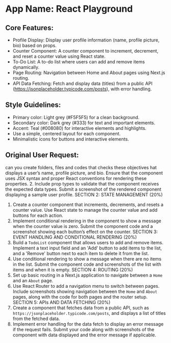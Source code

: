 # **App Name**: React Playground

## Core Features:

- Profile Display: Display user profile information (name, profile picture, bio) based on props.
- Counter Component: A counter component to increment, decrement, and reset a counter value using React state.
- To-Do List: A to-do list where users can add and remove items dynamically.
- Page Routing: Navigation between Home and About pages using Next.js routing.
- API Data Fetching: Fetch and display data (titles) from a public API (https://jsonplaceholder.typicode.com/posts), with error handling.

## Style Guidelines:

- Primary color: Light grey (#F5F5F5) for a clean background.
- Secondary color: Dark grey (#333) for text and important elements.
- Accent: Teal (#008080) for interactive elements and highlights.
- Use a simple, centered layout for each component.
- Minimalistic icons for buttons and interactive elements.

## Original User Request:
can you create folders, files and codes that checks these objectives hat displays a user’s name,
profile picture, and bio. Ensure that the component uses JSX syntax and proper React
conventions for rendering these properties.
2. Include prop types to validate that the component receives the expected data types.
Submit a screenshot of the rendered component displaying a sample user profile.
SECTION 2: STATE MANAGEMENT (20%)
1. Create a counter component that increments, decrements, and resets a counter value.
Use React state to manage the counter value and add buttons for each action.
2. Implement conditional rendering in the component to show a message when the
counter value is zero. Submit the component code and a screenshot showing each
button’s effect on the counter.
SECTION 3: EVENT HANDLING AND CONDITIONAL RENDERING (20%)
1. Build a `TodoList` component that allows users to add and remove items. Implement
a text input field and an 'Add' button to add items to the list, and a 'Remove' button
next to each item to delete it from the list.
2. Use conditional rendering to show a message when there are no items in the list.
Submit the component code and screenshots of the list with items and when it is
empty.
SECTION 4: ROUTING (20%)
1. Set up basic routing in a Next.js application to navigate between a `Home` and an
`About` page.
2. Use React Router to add a navigation menu to switch between pages. Include
screenshots showing navigation between the `Home` and `About` pages, along with
the code for both pages and the router setup.
SECTION 5: APIs AND DATA FETCHING (20%)
1. Create a component that fetches data from a public API, such as
`https://jsonplaceholder.typicode.com/posts`, and displays a list of titles from the
fetched data.
2. Implement error handling for the data fetch to display an error message if the
request fails. Submit your code along with screenshots of the component with
data displayed and the error message if applicable.
  
